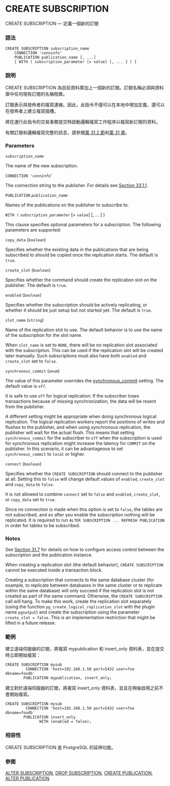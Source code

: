 # CREATE SUBSCRIPTION

CREATE SUBSCRIPTION — 定義一個新的訂閱

### 語法

```text
CREATE SUBSCRIPTION subscription_name
    CONNECTION 'conninfo'
    PUBLICATION publication_name [, ...]
    [ WITH ( subscription_parameter [= value] [, ... ] ) ]
```

### 說明

CREATE SUBSCRIPTION 為目前資料庫加上一個新的訂閱。訂閱名稱必須與資料庫中任何現有訂閱的名稱相異。

訂閱表示與發佈者的複寫連線。因此，此指令不僅可以在本地中增加定義，還可以在發佈者上建立複寫插槽。

將在運行此指令的交易事務提交時啟動邏輯複寫工作程序以複寫新訂閱的資料。

有關訂閱和邏輯複寫完整的訊息，請參閱[第 31.2 節](../../server-administration/31.-luo-ji-fu-xie-logical-replication/31.2.-ding-yue-subscription.md)和[第 31 章](../../server-administration/31.-luo-ji-fu-xie-logical-replication/)。

### Parameters

_`subscription_name`_

The name of the new subscription.

`CONNECTION '`_`conninfo`_'

The connection string to the publisher. For details see [Section 33.1.1](https://www.postgresql.org/docs/10/static/libpq-connect.html#LIBPQ-CONNSTRING).

`PUBLICATION` _`publication_name`_

Names of the publications on the publisher to subscribe to.

`WITH (` _`subscription_parameter`_ \[= _`value`_\] \[, ... \] \)

This clause specifies optional parameters for a subscription. The following parameters are supported:

`copy_data` \(`boolean`\)

Specifies whether the existing data in the publications that are being subscribed to should be copied once the replication starts. The default is `true`.

`create_slot` \(`boolean`\)

Specifies whether the command should create the replication slot on the publisher. The default is `true`.

`enabled` \(`boolean`\)

Specifies whether the subscription should be actively replicating, or whether it should be just setup but not started yet. The default is `true`.

`slot_name` \(`string`\)

Name of the replication slot to use. The default behavior is to use the name of the subscription for the slot name.

When `slot_name` is set to `NONE`, there will be no replication slot associated with the subscription. This can be used if the replication slot will be created later manually. Such subscriptions must also have both `enabled` and `create_slot` set to `false`.

`synchronous_commit` \(`enum`\)

The value of this parameter overrides the [synchronous\_commit](https://www.postgresql.org/docs/10/static/runtime-config-wal.html#GUC-SYNCHRONOUS-COMMIT) setting. The default value is `off`.

It is safe to use `off` for logical replication: If the subscriber loses transactions because of missing synchronization, the data will be resent from the publisher.

A different setting might be appropriate when doing synchronous logical replication. The logical replication workers report the positions of writes and flushes to the publisher, and when using synchronous replication, the publisher will wait for the actual flush. This means that setting `synchronous_commit` for the subscriber to `off` when the subscription is used for synchronous replication might increase the latency for `COMMIT` on the publisher. In this scenario, it can be advantageous to set `synchronous_commit` to `local` or higher.

`connect` \(`boolean`\)

Specifies whether the `CREATE SUBSCRIPTION` should connect to the publisher at all. Setting this to `false` will change default values of `enabled`, `create_slot` and `copy_data` to `false`.

It is not allowed to combine `connect` set to `false` and `enabled`, `create_slot`, or `copy_data` set to `true`.

Since no connection is made when this option is set to `false`, the tables are not subscribed, and so after you enable the subscription nothing will be replicated. It is required to run `ALTER SUBSCRIPTION ... REFRESH PUBLICATION` in order for tables to be subscribed.

### Notes

See [Section 31.7](https://www.postgresql.org/docs/10/static/logical-replication-security.html) for details on how to configure access control between the subscription and the publication instance.

When creating a replication slot \(the default behavior\), `CREATE SUBSCRIPTION` cannot be executed inside a transaction block.

Creating a subscription that connects to the same database cluster \(for example, to replicate between databases in the same cluster or to replicate within the same database\) will only succeed if the replication slot is not created as part of the same command. Otherwise, the `CREATE SUBSCRIPTION` call will hang. To make this work, create the replication slot separately \(using the function `pg_create_logical_replication_slot` with the plugin name `pgoutput`\) and create the subscription using the parameter `create_slot = false`. This is an implementation restriction that might be lifted in a future release.

### 範例

建立遠端伺服器的訂閱，將複寫 mypublication 和 insert\_only 資料表，並在提交時立即開始複寫：

```text
CREATE SUBSCRIPTION mysub
         CONNECTION 'host=192.168.1.50 port=5432 user=foo dbname=foodb'
        PUBLICATION mypublication, insert_only;
```

建立對於遠端伺服器的訂閱，將複寫 insert\_only 資料表，並且在稍後啟用之前不會開始複寫。

```text
CREATE SUBSCRIPTION mysub
         CONNECTION 'host=192.168.1.50 port=5432 user=foo dbname=foodb'
        PUBLICATION insert_only
               WITH (enabled = false);
```

### 相容性

CREATE SUBSCRIPTION 是 PostgreSQL 的延伸功能。

### 參閱

[ALTER SUBSCRIPTION](alter-subscription.md), [DROP SUBSCRIPTION](drop-subscription.md), [CREATE PUBLICATION](create-publication.md), [ALTER PUBLICATION](alter-publication.md)

